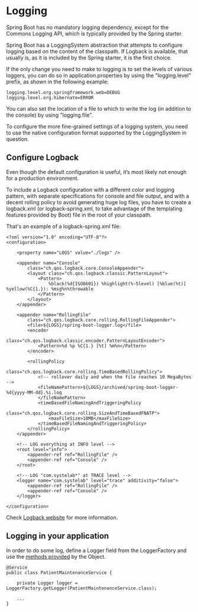 # Logging

Spring Boot has no mandatory logging dependency, except for the Commons Logging API, which is typically provided by the Spring starter. 

Spring Boot has a LoggingSystem abstraction that attempts to configure logging based on the content of the classpath. If Logback is available, that usually is, as it is included by the Spring starter, it is the first choice.

If the only change you need to make to logging is to set the levels of various loggers, you can do so in application.properties by using the "logging.level" prefix, as shown in the following example:

```
logging.level.org.springframework.web=DEBUG
logging.level.org.hibernate=ERROR
```

You can also set the location of a file to which to write the log (in addition to the console) by using "logging.file".

To configure the more fine-grained settings of a logging system, you need to use the native configuration format supported by the LoggingSystem in question. 

## Configure Logback

Even though the default configuration is useful, it’s most likely not enough for a production environment.

To include a Logback configuration with a different color and logging pattern, with separate specifications for console and file output, and with a decent rolling policy to avoid generating huge log files, you have to create a logback.xml (or logback-spring.xml, to take advantage of the templating features provided by Boot) file in the root of your classpath.

That's an example of a logback-spring.xml file:


```
<?xml version="1.0" encoding="UTF-8"?>
<configuration>
 
    <property name="LOGS" value="./logs" />
 
    <appender name="Console"
        class="ch.qos.logback.core.ConsoleAppender">
        <layout class="ch.qos.logback.classic.PatternLayout">
            <Pattern>
                %black(%d{ISO8601}) %highlight(%-5level) [%blue(%t)] %yellow(%C{1.}): %msg%n%throwable
            </Pattern>
        </layout>
    </appender>
 
    <appender name="RollingFile"
        class="ch.qos.logback.core.rolling.RollingFileAppender">
        <file>${LOGS}/spring-boot-logger.log</file>
        <encoder
            class="ch.qos.logback.classic.encoder.PatternLayoutEncoder">
            <Pattern>%d %p %C{1.} [%t] %m%n</Pattern>
        </encoder>
 
        <rollingPolicy
            class="ch.qos.logback.core.rolling.TimeBasedRollingPolicy">
            <!-- rollover daily and when the file reaches 10 MegaBytes -->
            <fileNamePattern>${LOGS}/archived/spring-boot-logger-%d{yyyy-MM-dd}.%i.log
            </fileNamePattern>
            <timeBasedFileNamingAndTriggeringPolicy
                class="ch.qos.logback.core.rolling.SizeAndTimeBasedFNATP">
                <maxFileSize>10MB</maxFileSize>
            </timeBasedFileNamingAndTriggeringPolicy>
        </rollingPolicy>
    </appender>
     
    <!-- LOG everything at INFO level -->
    <root level="info">
        <appender-ref ref="RollingFile" />
        <appender-ref ref="Console" />
    </root>
 
    <!-- LOG "com.systelab*" at TRACE level -->
    <logger name="com.systelab" level="trace" additivity="false">
        <appender-ref ref="RollingFile" />
        <appender-ref ref="Console" />
    </logger>
 
</configuration>
```

Check [Logback website](https://logback.qos.ch/) for more information.

## Logging in your application

In order to do some log, define a Logger field from the LoggerFactory and use the [methods provided](https://www.slf4j.org/api/org/slf4j/Logger.html) by the Object.

```
@Service
public class PatientMaintenanceService {

    private Logger logger = LoggerFactory.getLogger(PatientMaintenanceService.class);

    ...
}
```